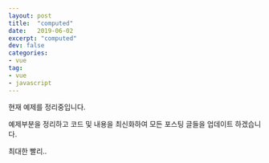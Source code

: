 ```yaml
---
layout: post
title:  "computed"
date:   2019-06-02
excerpt: "computed"
dev: false
categories:
- vue
tag:
- vue
- javascript
---
```


현재 예제를 정리중입니다.

예제부분을 정리하고 코드 및 내용을 최신화하여 모든 포스팅 글들을 업데이트 하겠습니다.

최대한 빨리..

